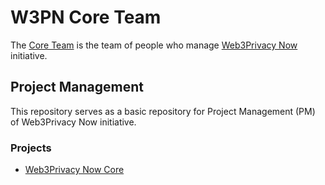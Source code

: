 # W3PN Core Team

The [Core Team](https://docs.web3privacy.info/core-team) is the team of people who manage [Web3Privacy Now](https://web3privacy.info) initiative.

## Project Management
This repository serves as a basic repository for Project Management (PM) of Web3Privacy Now initiative.

### Projects
* [Web3Privacy Now Core](https://github.com/orgs/web3privacy/projects/8/views/1)
